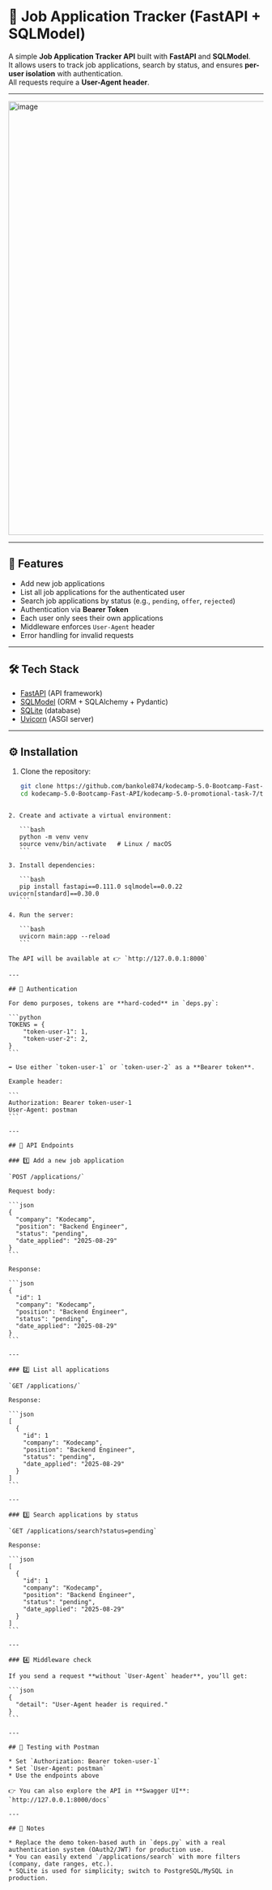 
# 📌 Job Application Tracker (FastAPI + SQLModel)

A simple **Job Application Tracker API** built with **FastAPI** and **SQLModel**.  
It allows users to track job applications, search by status, and ensures **per-user isolation** with authentication.  
All requests require a **User-Agent header**.

---

<img width="895" height="855" alt="image" src="https://github.com/user-attachments/assets/9c2e4ec8-e305-42bc-b09c-a5c5656e2fd9" />

---

## 🚀 Features
- Add new job applications
- List all job applications for the authenticated user
- Search job applications by status (e.g., `pending`, `offer`, `rejected`)
- Authentication via **Bearer Token**
- Each user only sees their own applications
- Middleware enforces `User-Agent` header
- Error handling for invalid requests

---

## 🛠️ Tech Stack
- [FastAPI](https://fastapi.tiangolo.com/) (API framework)
- [SQLModel](https://sqlmodel.tiangolo.com/) (ORM + SQLAlchemy + Pydantic)
- [SQLite](https://www.sqlite.org/) (database)
- [Uvicorn](https://www.uvicorn.org/) (ASGI server)

---

## ⚙️ Installation

1. Clone the repository:
   ```bash
   git clone https://github.com/bankole874/kodecamp-5.0-Bootcamp-Fast-API
   cd kodecamp-5.0-Bootcamp-Fast-API/kodecamp-5.0-promotional-task-7/task3-Job_Application_Tracker
````

2. Create and activate a virtual environment:

   ```bash
   python -m venv venv
   source venv/bin/activate   # Linux / macOS
   ```

3. Install dependencies:

   ```bash
   pip install fastapi==0.111.0 sqlmodel==0.0.22 uvicorn[standard]==0.30.0
   ```

4. Run the server:

   ```bash
   uvicorn main:app --reload
   ```

The API will be available at 👉 `http://127.0.0.1:8000`

---

## 🔑 Authentication

For demo purposes, tokens are **hard-coded** in `deps.py`:

```python
TOKENS = {
    "token-user-1": 1,
    "token-user-2": 2,
}
```

➡️ Use either `token-user-1` or `token-user-2` as a **Bearer token**.

Example header:

```
Authorization: Bearer token-user-1
User-Agent: postman
```

---

## 📖 API Endpoints

### 1️⃣ Add a new job application

`POST /applications/`

Request body:

```json
{
  "company": "Kodecamp",
  "position": "Backend Engineer",
  "status": "pending",
  "date_applied": "2025-08-29"
}
```

Response:

```json
{
  "id": 1
  "company": "Kodecamp",
  "position": "Backend Engineer",
  "status": "pending",
  "date_applied": "2025-08-29"
}
```

---

### 2️⃣ List all applications

`GET /applications/`

Response:

```json
[
  {
    "id": 1
    "company": "Kodecamp",
    "position": "Backend Engineer",
    "status": "pending",
    "date_applied": "2025-08-29"
  }
]
```

---

### 3️⃣ Search applications by status

`GET /applications/search?status=pending`

Response:

```json
[
  {
    "id": 1
    "company": "Kodecamp",
    "position": "Backend Engineer",
    "status": "pending",
    "date_applied": "2025-08-29"
  }
]
```

---

### 4️⃣ Middleware check

If you send a request **without `User-Agent` header**, you’ll get:

```json
{
  "detail": "User-Agent header is required."
}
```

---

## 🧪 Testing with Postman

* Set `Authorization: Bearer token-user-1`
* Set `User-Agent: postman`
* Use the endpoints above

👉 You can also explore the API in **Swagger UI**:
`http://127.0.0.1:8000/docs`

---

## 📌 Notes

* Replace the demo token-based auth in `deps.py` with a real authentication system (OAuth2/JWT) for production use.
* You can easily extend `/applications/search` with more filters (company, date ranges, etc.).
* SQLite is used for simplicity; switch to PostgreSQL/MySQL in production.

